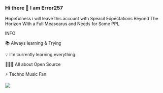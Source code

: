 ### Hi there 👋 I am Error257 

Hopefulness i will leave this account with Speacil Expectations Beyond The Horizon With a Full Measearus and Needs for Some PPL

  INFO
  
  
📚 Always learning & Trying 

💡 I’m currently learning everything

👨🏻‍💻 All about Open Source

⚡️ Techno Music Fan
 
![](http://i.imgur.com/60bts.gif)
